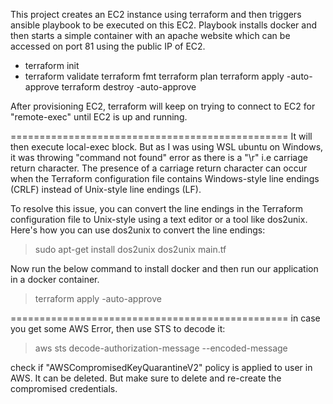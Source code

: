 This project creates an EC2 instance using terraform and then triggers ansible playbook to be executed on this EC2. Playbook installs docker and then starts a simple container with an apache website which can be accessed on port 81 using the public IP of EC2.


- terraform init
- terraform validate
terraform fmt
terraform plan
terraform apply -auto-approve
terraform destroy -auto-approve

After provisioning EC2, terraform will keep on trying to connect to EC2 for "remote-exec" until EC2 is up and running.

================================================
It will then execute local-exec block. But as I was using WSL ubuntu on Windows, it was throwing "command not found" error as there is a "\r" i.e carriage return character. The presence of a carriage return character can occur when the Terraform configuration file contains Windows-style line endings (CRLF) instead of Unix-style line endings (LF).

To resolve this issue, you can convert the line endings in the Terraform configuration file to Unix-style using a text editor or a tool like dos2unix. Here's how you can use dos2unix to convert the line endings:
>sudo apt-get install dos2unix
>dos2unix main.tf

Now run the below command to install docker and then run our application in a docker container.
>terraform apply -auto-approve

================================================
in case you get some AWS Error, then use STS to decode it:
>aws sts decode-authorization-message --encoded-message <ENCODED MESSAGE>

check if "AWSCompromisedKeyQuarantineV2" policy is applied to user in AWS. It can be deleted. But make sure to delete and re-create the compromised credentials.

